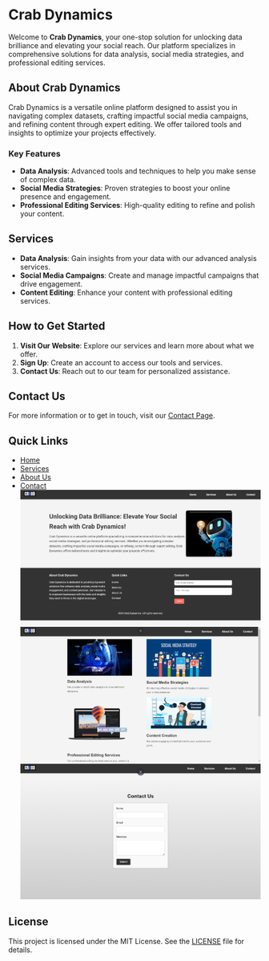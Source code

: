 # Crab Dynamics

Welcome to **Crab Dynamics**, your one-stop solution for unlocking data brilliance and elevating your social reach. Our platform specializes in comprehensive solutions for data analysis, social media strategies, and professional editing services.

## About Crab Dynamics

Crab Dynamics is a versatile online platform designed to assist you in navigating complex datasets, crafting impactful social media campaigns, and refining content through expert editing. We offer tailored tools and insights to optimize your projects effectively.

### Key Features

- **Data Analysis**: Advanced tools and techniques to help you make sense of complex data.
- **Social Media Strategies**: Proven strategies to boost your online presence and engagement.
- **Professional Editing Services**: High-quality editing to refine and polish your content.

## Services

- **Data Analysis**: Gain insights from your data with our advanced analysis services.
- **Social Media Campaigns**: Create and manage impactful campaigns that drive engagement.
- **Content Editing**: Enhance your content with professional editing services.

## How to Get Started

1. **Visit Our Website**: Explore our services and learn more about what we offer.
2. **Sign Up**: Create an account to access our tools and services.
3. **Contact Us**: Reach out to our team for personalized assistance.

## Contact Us

For more information or to get in touch, visit our [Contact Page](#).

## Quick Links

- [Home](#)
- [Services](#)
- [About Us](#)
- [Contact](#)
![screenshot](https://github.com/AlexKbSon2005/Crab-Dynamics-website/blob/main/images/Screenshot%202024-07-10%20163935.png)
![Screenshot](https://github.com/AlexKbSon2005/Crab-Dynamics-website/blob/main/images/Screenshot%202024-07-10%20163950.png)
![screenshot](https://github.com/AlexKbSon2005/Crab-Dynamics-website/blob/main/images/Screenshot%202024-07-10%20163957.png)

## License

This project is licensed under the MIT License. See the [LICENSE](LICENSE) file for details.
